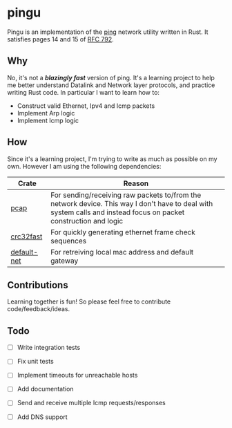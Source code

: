 # pingu
Pingu is an implementation of the [ ping](https://en.wikipedia.org/wiki/Ping_(networking_utility)) network utility written in Rust. It satisfies pages 14 and 15 of [RFC 792](https://datatracker.ietf.org/doc/html/rfc792).

## Why
No, it's not a **_blazingly fast_** version of ping. It's a learning project to help me better understand Datalink and Network layer protocols, and practice writing Rust code. In particular I want to learn how to:

* Construct valid Ethernet, Ipv4 and Icmp packets
* Implement Arp logic
* Implement Icmp logic

## How
Since it's a learning project, I'm trying to write as much as possible on my own. However I am using the following dependencies:

| Crate | Reason |
| ------|--------|
| [pcap](https://github.com/rust-pcap/pcap) | For sending/receiving raw packets to/from the network device. This way I don't have to deal with system calls and instead focus on packet construction and logic |
| [crc32fast](https://github.com/srijs/rust-crc32fast) | For quickly generating ethernet frame check sequences |
| [default-net](https://github.com/shellrow/default-net) | For retreiving local mac address and default gateway |


## Contributions
Learning together is fun! So please feel free to contribute code/feedback/ideas.

## Todo

* [ ] Write integration tests
* [ ] Fix unit tests
* [ ] Implement timeouts for unreachable hosts
* [ ] Add documentation
* [ ] Send and receive multiple Icmp requests/responses
* [ ] Add DNS support


